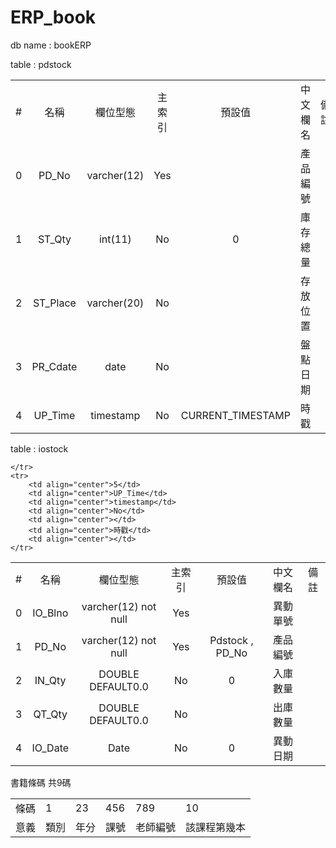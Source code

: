 # ERP_book

db name : bookERP

table : pdstock

<table name="pdstock">
    <tr>
        <td align="center">#</td>
        <td align="center">名稱</td>
        <td align="center">欄位型態</td>
        <td align="center">主索引</td>
        <td align="center">預設值</td>
        <td align="center">中文欄名</td>
        <td align="center">備註</td>
    </tr>
    <tr>
        <td align="center">0</td>
        <td align="center">PD_No</td>
        <td align="center">varcher(12)</td>
        <td align="center">Yes</td>
        <td align="center"></td>
        <td align="center">產品編號</td>
        <td align="center"></td>
    </tr>
    <tr>
        <td align="center">1</td>
        <td align="center">ST_Qty</td>
        <td align="center">int(11)</td>
        <td align="center">No</td>
        <td align="center">0</td>
        <td align="center">庫存總量</td>
        <td align="center"></td>
    </tr>
    <tr>
        <td align="center">2</td>
        <td align="center">ST_Place</td>
        <td align="center">varcher(20)</td>
        <td align="center">No</td>
        <td align="center"></td>
        <td align="center">存放位置</td>
        <td align="center"></td>
    </tr>
    <tr>
        <td align="center">3</td>
        <td align="center">PR_Cdate</td>
        <td align="center">date</td>
        <td align="center">No</td>
        <td align="center"></td>
        <td align="center">盤點日期</td>
        <td align="center"></td>
    </tr>
    <tr>
        <td align="center">4</td>
        <td align="center">UP_Time</td>
        <td align="center">timestamp</td>
        <td align="center">No</td>
        <td align="center">CURRENT_TIMESTAMP</td>
        <td align="center">時戳</td>
        <td align="center"></td>
    </tr>
</table>

table : iostock

<table name="iostock">
    <tr>
        <td align="center">#</td>
        <td align="center">名稱</td>
        <td align="center">欄位型態</td>
        <td align="center">主索引</td>
        <td align="center">預設值</td>
        <td align="center">中文欄名</td>
        <td align="center">備註</td>
    </tr>
    <tr>
        <td align="center">0</td>
        <td align="center">IO_Blno</td>
        <td align="center">varcher(12) not null</td>
        <td align="center">Yes</td>
        <td align="center"></td>
        <td align="center">異動單號</td>
        <td align="center"></td>
    </tr>
    <tr>
        <td align="center">1</td>
        <td align="center">PD_No</td>
        <td align="center">varcher(12) not null</td>
        <td align="center">Yes</td>
        <td align="center">Pdstock , PD_No</td>
        <td align="center">產品編號</td>
        <td align="center"></td>
    </tr>
    <tr>
        <td align="center">2</td>
        <td align="center">IN_Qty</td>
        <td align="center">DOUBLE DEFAULT0.0</td>
        <td align="center">No</td>
        <td align="center">0</td>
        <td align="center">入庫數量</td>
        <td align="center"></td>
    </tr>
    <tr>
        <td align="center">3</td>
        <td align="center">QT_Qty</td>
        <td align="center">DOUBLE DEFAULT0.0</td>
        <td align="center">No</td>
        <td align="center"></td>
        <td align="center">出庫數量</td>
        <td align="center"></td>
    </tr>
    <tr>
        <td align="center">4</td>
        <td align="center">IO_Date</td>
        <td align="center">Date</td>
        <td align="center">No</td>
        <td align="center">0</td>
        <td align="center">異動日期</td>
        <td align="center"></td>

    </tr>
    <tr>
        <td align="center">5</td>
        <td align="center">UP_Time</td>
        <td align="center">timestamp</td>
        <td align="center">No</td>
        <td align="center"></td>
        <td align="center">時戳</td>
        <td align="center"></td>
    </tr>
</table>




書籍條碼 共9碼
<table>
	<tr>
		<td>條碼</td>
		<td>1</td>
		<td>23</td>
		<td>456</td>
		<td>789</td>
		<td>10</td>
	</tr>
	<tr>
		<td>意義</td>
		<td>類別</td>
		<td>年分</td>
		<td>課號</td>
		<td>老師編號</td>
		<td>該課程第幾本</td>
	</tr>
</table>
